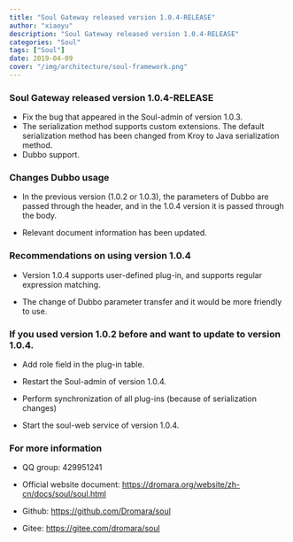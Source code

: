 ```yaml
---
title: "Soul Gateway released version 1.0.4-RELEASE"
author: "xiaoyu"
description: "Soul Gateway released version 1.0.4-RELEASE"
categories: "Soul"
tags: ["Soul"]
date: 2019-04-09
cover: "/img/architecture/soul-framework.png"
---
```


### Soul Gateway released version 1.0.4-RELEASE

* Fix the bug that appeared in the Soul-admin of version 1.0.3.
* The serialization method supports custom extensions. The default serialization method has been changed from Kroy to Java serialization method.
* Dubbo support.

### Changes Dubbo usage

* In the previous version (1.0.2 or 1.0.3), the parameters of Dubbo are passed through the header, and in the 1.0.4 version it is passed through the body.

* Relevant document information has been updated. 


### Recommendations on using version 1.0.4

* Version 1.0.4 supports user-defined plug-in, and supports regular expression matching.

* The change of Dubbo parameter transfer and it would be more friendly to use.

###  If you used version 1.0.2 before and want to update to version 1.0.4. 

 * Add role field in the plug-in table.

 * Restart the Soul-admin of version 1.0.4.

 * Perform synchronization of all plug-ins (because of serialization changes)

 * Start the soul-web service of version 1.0.4. 

### For more information

 * QQ group: 429951241

 * Official website document: https://dromara.org/website/zh-cn/docs/soul/soul.html

 * Github: https://github.com/Dromara/soul

 * Gitee:  https://gitee.com/dromara/soul
